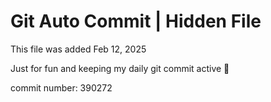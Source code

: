 # Git Auto Commit | Hidden File

This file was added Feb 12, 2025

Just for fun and keeping my daily git commit active 🤪

commit number: 390272
